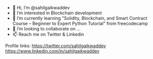 - 👋 Hi, I’m @sahilgaikwaddev
- 👀 I’m interested in Blockchain development
- 🌱 I’m currently learning "Solidity, Blockchain, and Smart Contract Course – Beginner to Expert Python Tutorial" from freecodecamp
- 💞️ I’m looking to collaborate on ...
- 📫 Reach me on Twitter & Linkedin 

Profile links:
https://twitter.com/sahilgaikwaddev
https://www.linkedin.com/in/sahilgaikwaddev

<!---
sahilgaikwaddev/sahilgaikwaddev is a ✨ special ✨ repository because its `README.md` (this file) appears on your GitHub profile.
You can click the Preview link to take a look at your changes.
--->
